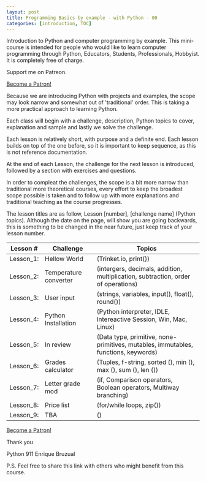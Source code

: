 ```yaml
---
layout: post
title: Programming Basics by example - with Python - 00
categories: [introduction, TOC]
---
```


Introduction to Python and computer programming by example. This mini-course is intended for people who would like to learn computer programming through Python, Educators, Students, Professionals, Hobbyist. It is completely free of charge.

Support me on Patreon.

<a href="https://www.patreon.com/bePatron?u=15482170" data-patreon-widget-type="become-patron-button">Become a Patron!</a><script async src="https://c6.patreon.com/becomePatronButton.bundle.js"></script>

Because we are introducing Python with projects and examples, the scope may look narrow and somewhat out of 'traditional' order. This is taking a more practical approach to learning Python.

Each class will begin with a challenge, description, Python topics to cover, explanation and sample and lastly we solve the challenge.

Each lesson is relatively short, with purpose and a definite end. Each lesson builds on top of the one before, so it is important to keep sequence, as this is not reference documentation.

At the end of each Lesson, the challenge for the next lesson is introduced, followed by a section with exercises and questions.

In order to compleat the challenges, the scope is a bit more narrow than traditional more theoretical courses, every effort to keep the broadest scope possible is taken and to follow up with more explanations and traditional teaching as the course progresses.

The lesson titles are as follow, Lesson [number], [challenge name] (Python topics). Although the date on the page, will show you are going backwards, this is something to be changed in the near future, just keep track of your lesson number.

Lesson # | Challenge | Topics
---------|-----------|-------
Lesson_1: | Hellow World | (Trinket.io, print())
Lesson_2: | Temperature converter | (intergers, decimals, addition, multiplication, subtraction, order of operations)
Lesson_3: | User input | (strings, variables, input(), float(), round())
Lesson_4: | Python Installation | (Python interpreter, IDLE, Intereactive Session, Win, Mac, Linux)
Lesson_5: | In review | (Data type, primitive, none-primitives, mutables, immutables, functions, keywords)
Lesson_6: | Grades calculator | (Tuples, f-string, sorted (), min (), max (), sum (), len ())
Lesson_7: | Letter grade mod | (if, Comparison operators, Boolean operators, Multiway branching)
Lesson_8: | Price list | (for/while loops, zip())
Lesson_9: | TBA | ()

<a href="https://www.patreon.com/bePatron?u=15482170" data-patreon-widget-type="become-patron-button">Become a Patron!</a><script async src="https://c6.patreon.com/becomePatronButton.bundle.js"></script>

Thank you

Python 911
Enrique Bruzual

P.S. Feel free to share this link with others who might benefit from this course.
